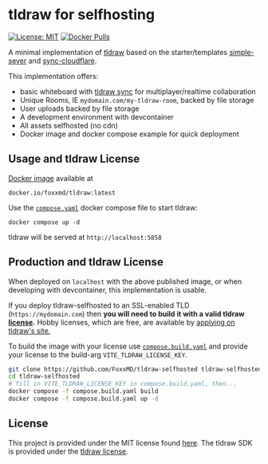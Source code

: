 # tldraw for selfhosting

[![License: MIT](https://img.shields.io/badge/License-MIT-yellow.svg)](https://opensource.org/licenses/MIT)
[![Docker Pulls](https://img.shields.io/docker/pulls/foxxmd/tldraw)](https://hub.docker.com/r/foxxmd/tldraw)

A minimal implementation of [tldraw](https://tldraw.dev) based on the starter/templates [simple-sever](https://github.com/tldraw/tldraw/tree/main/templates/simple-server-example) and [sync-cloudflare](https://github.com/tldraw/tldraw/tree/main/templates/sync-cloudflare).

This implementation offers:

* basic whiteboard with [tldraw sync](https://tldraw.dev/docs/sync) for multiplayer/realtime collaboration
* Unique Rooms, IE `mydomain.com/my-tldraw-room`, backed by file storage
* User uploads backed by file storage
* A development environment with devcontainer
* All assets selfhosted (no cdn)
* Docker image and docker compose example for quick deployment

## Usage and tldraw License

[Docker image](https://hub.docker.com/r/foxxmd/tldraw) available at

```
docker.io/foxxmd/tldraw:latest
```

Use the [`compose.yaml`](/compose.yaml) docker compose file to start tldraw:

```
docker compose up -d
```

tldraw will be served at `http://localhost:5858`

## Production and tldraw License

When deployed on `localhost` with the above published image, or when developing with devcontainer, this implementation is usable.

If you deploy tldraw-selfhosted to an SSL-enabled TLD (`https://mydomain.com`) then **you will need to build it with a valid tldraw [license](https://tldraw.dev/community/license).** Hobby licenses, which are free, are available by [applying on tldraw's site.](https://tldraw.dev/get-a-license/hobby)

To build the image with your license use [`compose.build.yaml`](/compose.build.yaml) and provide your license to the build-arg `VITE_TLDRAW_LICENSE_KEY`.

```sh
git clone https://github.com/FoxxMD/tldraw-selfhosted tldraw-selfhosted
cd tldraw-selfhosted
# fill in VITE_TLDRAW_LICENSE_KEY in compose.build.yaml, then...
docker compose -f compose.build.yaml build
docker compose -f compose.build.yaml up -d
```

## License

This project is provided under the MIT license found [here](/LICENSE). The tldraw SDK is provided under the [tldraw license](https://github.com/tldraw/tldraw/blob/main/LICENSE.md).
